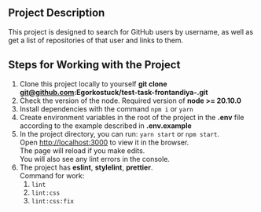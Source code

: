 ## Project Description

This project is designed to search for GitHub users by username, as well as get a list of repositories of that user and links to them.

## Steps for Working with the Project

 1. Сlone this project locally to yourself **git clone git@github.com:Egorkostuck/test-task-frontandiya-.git**
 2. Сheck the version of the node. Required version of **node >= 20.10.0**
 3. Install dependencies with the command `npm i` or `yarn`
 4. Create environment variables in the root of the project in the **.env** file according to the example described in **.env.example**
 5. In the project directory, you can run: `yarn start` or `npm start`.\
    Open [http://localhost:3000](http://localhost:3000) to view it in the browser.\
    The page will reload if you make edits.\
    You will also see any lint errors in the console.
 6. The project has **eslint**, **stylelint**, **prettier**.\
    Command for work:
    1. `lint`
    2. `lint:css`
    3. `lint:css:fix`
